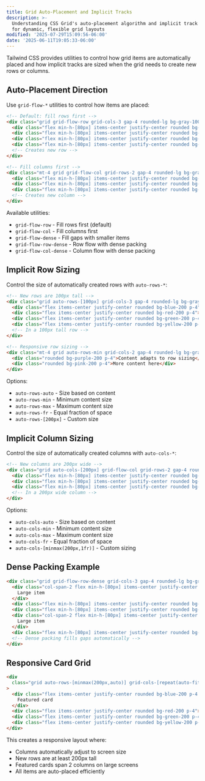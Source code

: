 ```yaml
---
title: Grid Auto-Placement and Implicit Tracks
description: >-
  Understanding CSS Grid's auto-placement algorithm and implicit track creation
  for dynamic, flexible grid layouts
modified: '2025-07-29T15:09:56-06:00'
date: '2025-06-11T19:05:33-06:00'
---
```


Tailwind CSS provides utilities to control how grid items are automatically placed and how implicit tracks are sized when the grid needs to create new rows or columns.

## Auto-Placement Direction

Use `grid-flow-*` utilities to control how items are placed:

```html tailwind
<!-- Default: fill rows first -->
<div class="grid grid-flow-row grid-cols-3 gap-4 rounded-lg bg-gray-100 p-4">
  <div class="flex min-h-[80px] items-center justify-center rounded bg-blue-200 p-4">Item 1</div>
  <div class="flex min-h-[80px] items-center justify-center rounded bg-red-200 p-4">Item 2</div>
  <div class="flex min-h-[80px] items-center justify-center rounded bg-green-200 p-4">Item 3</div>
  <div class="flex min-h-[80px] items-center justify-center rounded bg-yellow-200 p-4">Item 4</div>
  <!-- Creates new row -->
</div>

<!-- Fill columns first -->
<div class="mt-4 grid grid-flow-col grid-rows-2 gap-4 rounded-lg bg-gray-100 p-4">
  <div class="flex min-h-[80px] items-center justify-center rounded bg-purple-200 p-4">Item 1</div>
  <div class="flex min-h-[80px] items-center justify-center rounded bg-pink-200 p-4">Item 2</div>
  <div class="flex min-h-[80px] items-center justify-center rounded bg-indigo-200 p-4">Item 3</div>
  <!-- Creates new column -->
</div>
```

Available utilities:

- `grid-flow-row` - Fill rows first (default)
- `grid-flow-col` - Fill columns first
- `grid-flow-dense` - Fill gaps with smaller items
- `grid-flow-row-dense` - Row flow with dense packing
- `grid-flow-col-dense` - Column flow with dense packing

## Implicit Row Sizing

Control the size of automatically created rows with `auto-rows-*`:

```html tailwind
<!-- New rows are 100px tall -->
<div class="grid auto-rows-[100px] grid-cols-3 gap-4 rounded-lg bg-gray-100 p-4">
  <div class="flex items-center justify-center rounded bg-blue-200 p-4">Item 1</div>
  <div class="flex items-center justify-center rounded bg-red-200 p-4">Item 2</div>
  <div class="flex items-center justify-center rounded bg-green-200 p-4">Item 3</div>
  <div class="flex items-center justify-center rounded bg-yellow-200 p-4">Item 4</div>
  <!-- In a 100px tall row -->
</div>

<!-- Responsive row sizing -->
<div class="mt-4 grid auto-rows-min grid-cols-2 gap-4 rounded-lg bg-gray-100 p-4 lg:auto-rows-max">
  <div class="rounded bg-purple-200 p-4">Content adapts to row sizing</div>
  <div class="rounded bg-pink-200 p-4">More content here</div>
</div>
```

Options:

- `auto-rows-auto` - Size based on content
- `auto-rows-min` - Minimum content size
- `auto-rows-max` - Maximum content size
- `auto-rows-fr` - Equal fraction of space
- `auto-rows-[200px]` - Custom size

## Implicit Column Sizing

Control the size of automatically created columns with `auto-cols-*`:

```html tailwind
<!-- New columns are 200px wide -->
<div class="grid auto-cols-[200px] grid-flow-col grid-rows-2 gap-4 rounded-lg bg-gray-100 p-4">
  <div class="flex min-h-[80px] items-center justify-center rounded bg-blue-200 p-4">Item 1</div>
  <div class="flex min-h-[80px] items-center justify-center rounded bg-red-200 p-4">Item 2</div>
  <div class="flex min-h-[80px] items-center justify-center rounded bg-green-200 p-4">Item 3</div>
  <!-- In a 200px wide column -->
</div>
```

Options:

- `auto-cols-auto` - Size based on content
- `auto-cols-min` - Minimum content size
- `auto-cols-max` - Maximum content size
- `auto-cols-fr` - Equal fraction of space
- `auto-cols-[minmax(200px,1fr)]` - Custom sizing

## Dense Packing Example

```html tailwind
<div class="grid grid-flow-row-dense grid-cols-3 gap-4 rounded-lg bg-gray-100 p-4">
  <div class="col-span-2 flex min-h-[80px] items-center justify-center rounded bg-blue-200 p-4">
    Large item
  </div>
  <div class="flex min-h-[80px] items-center justify-center rounded bg-red-200 p-4">Small 1</div>
  <div class="flex min-h-[80px] items-center justify-center rounded bg-green-200 p-4">Small 2</div>
  <div class="col-span-2 flex min-h-[80px] items-center justify-center rounded bg-blue-200 p-4">
    Large item
  </div>
  <div class="flex min-h-[80px] items-center justify-center rounded bg-yellow-200 p-4">Small 3</div>
  <!-- Dense packing fills gaps automatically -->
</div>
```

## Responsive Card Grid

```html tailwind
<div
  class="grid auto-rows-[minmax(200px,auto)] grid-cols-[repeat(auto-fit,minmax(300px,1fr))] gap-4 rounded-lg bg-gray-100 p-4"
>
  <div class="flex items-center justify-center rounded bg-blue-200 p-4 lg:col-span-2">
    Featured card
  </div>
  <div class="flex items-center justify-center rounded bg-red-200 p-4">Regular card</div>
  <div class="flex items-center justify-center rounded bg-green-200 p-4">Regular card</div>
  <div class="flex items-center justify-center rounded bg-yellow-200 p-4">Regular card</div>
</div>
```

This creates a responsive layout where:

- Columns automatically adjust to screen size
- New rows are at least 200px tall
- Featured cards span 2 columns on large screens
- All items are auto-placed efficiently
